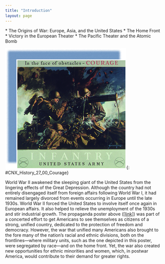 ```yaml
---
title: "Introduction"
layout: page
---
```



<div data-type="abstract" markdown="1">
* The Origins of War: Europe, Asia, and the United States
* The Home Front
* Victory in the European Theater
* The Pacific Theater and the Atomic Bomb

</div>

<?cnx.eoc class="summary" title="Summary"?>

<?cnx.eoc class="review-questions" title="Review Questions"?>

<?cnx.eoc class="critical-thinking" title="Critical Thinking Questions"?>

<?cnx.eoc class="references" title="References"?>

 ![A propaganda poster shows an illustration of several uniformed infantrymen taking aim with rifles while the landscape explodes around them. The top of the poster reads &#x201C;In the face of obstacles&#x2014;COURAGE.&#x201D; The bottom of the poster reads &#x201C;Infantry / United States Army.&#x201D; In each of the bottom corners is a circle with a pair of crossed guns inside.](../resources/CNX_History_27_00_Courage.jpg "During World War II, American propaganda was used to drum up patriotism and support for the war effort. This poster shows the grit and determination of infantrymen in the face of enemy fire."){: #CNX_History_27_00_Courage}

World War II awakened the sleeping giant of the United States from the lingering effects of the Great Depression. Although the country had not entirely disengaged itself from foreign affairs following World War I, it had remained largely divorced from events occurring in Europe until the late 1930s. World War II forced the United States to involve itself once again in European affairs. It also helped to relieve the unemployment of the 1930s and stir industrial growth. The propaganda poster above ([\[link\]](#CNX_History_27_00_Courage)) was part of a concerted effort to get Americans to see themselves as citizens of a strong, unified country, dedicated to the protection of freedom and democracy. However, the war that unified many Americans also brought to the fore many of the nation’s racial and ethnic divisions, both on the frontlines—where military units, such as the one depicted in this poster, were segregated by race—and on the home front. Yet, the war also created new opportunities for ethnic minorities and women, which, in postwar America, would contribute to their demand for greater rights.

